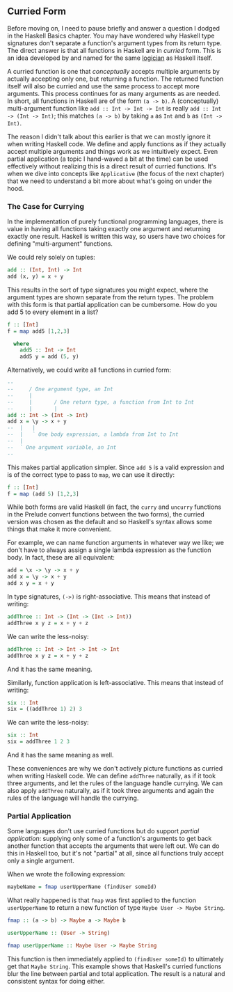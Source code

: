 ## Curried Form

Before moving on, I need to pause briefly and answer a question I dodged in the
Haskell Basics chapter. You may have wondered why Haskell type signatures don't
separate a function's argument types from its return type. The direct answer is
that all functions in Haskell are in *curried* form. This is an idea developed by and
named for the same [logician][] as Haskell itself.

[logician]: http://en.wikipedia.org/wiki/Haskell_Curry

A curried function is one that *conceptually* accepts multiple arguments by
actually accepting only one, but returning a function. The returned function
itself will also be curried and use the same process to accept more arguments.
This process continues for as many arguments as are needed. In short, all functions
in Haskell are of the form `(a -> b)`. A (conceptually) multi-argument function
like `add :: Int -> Int -> Int` is really `add :: Int -> (Int -> Int)`; this
matches `(a -> b)` by taking `a` as `Int` and `b` as `(Int -> Int)`.

The reason I didn't talk about this earlier is that we can mostly ignore it when
writing Haskell code. We define and apply functions as if they actually accept
multiple arguments and things work as we intuitively expect. Even partial
application (a topic I hand-waved a bit at the time) can be used effectively
without realizing this is a direct result of curried functions. It's when we dive
into concepts like `Applicative` (the focus of the next chapter) that we need to
understand a bit more about what's going on under the hood.

### The Case for Currying

In the implementation of purely functional programming languages, there is value
in having all functions taking exactly one argument and returning exactly one result.
Haskell is written this way, so users have two choices for defining
"multi-argument" functions.

We could rely solely on tuples:

```haskell
add :: (Int, Int) -> Int
add (x, y) = x + y
```

This results in the sort of type signatures you might expect, where the argument types are
shown separate from the return types. The problem with this form is that partial
application can be cumbersome. How do you add 5 to every element in a list?

```haskell
f :: [Int]
f = map add5 [1,2,3]

  where
    add5 :: Int -> Int
    add5 y = add (5, y)
```

Alternatively, we could write all functions in curried form:

```haskell
-- 
--     / One argument type, an Int
--     |
--     |       / One return type, a function from Int to Int
--     |       |
add :: Int -> (Int -> Int)
add x = \y -> x + y
--  |   |
--  |   ` One body expression, a lambda from Int to Int
--  |
--  ` One argument variable, an Int
-- 
```

This makes partial application simpler. Since `add 5` is a valid expression and
is of the correct type to pass to `map`, we can use it directly:

```haskell
f :: [Int]
f = map (add 5) [1,2,3]
```

While both forms are valid Haskell (in fact, the `curry` and `uncurry` functions
in the Prelude convert functions between the two forms), the curried version was chosen
as the default and so Haskell's syntax allows some things that make it more
convenient.

For example, we can name function arguments in whatever way we like; we don't
have to always assign a single lambda expression as the function body. In fact,
these are all equivalent:

```haskell
add = \x -> \y -> x + y
add x = \y -> x + y
add x y = x + y
```

In type signatures, `(->)` is right-associative. This means that instead of
writing:

```haskell
addThree :: Int -> (Int -> (Int -> Int))
addThree x y z = x + y + z
```

We can write the less-noisy:

```haskell
addThree :: Int -> Int -> Int -> Int
addThree x y z = x + y + z
```

And it has the same meaning.

Similarly, function application is left-associative. This means that instead of
writing:

```haskell
six :: Int
six = ((addThree 1) 2) 3
```

We can write the less-noisy:

```haskell
six :: Int
six = addThree 1 2 3
```

And it has the same meaning as well.

These conveniences are why we don't actively picture functions as curried when
writing Haskell code. We can define `addThree` naturally, as if it took three
arguments, and let the rules of the language handle currying. We can also apply
`addThree` naturally, as if it took three arguments and again the rules of the
language will handle the currying.

### Partial Application

Some languages don't use curried functions but do support *partial application*:
supplying only some of a function's arguments to get back another function that
accepts the arguments that were left out. We can do this in Haskell too, but it's not
"partial" at all, since all functions truly accept only a single argument.

When we wrote the following expression:

```haskell
maybeName = fmap userUpperName (findUser someId)
```

What really happened is that `fmap` was first applied to the function `userUpperName`
to return a new function of type `Maybe User -> Maybe String`.

```haskell
fmap :: (a -> b) -> Maybe a -> Maybe b

userUpperName :: (User -> String)

fmap userUpperName :: Maybe User -> Maybe String
```

This function is then immediately applied to `(findUser someId)` to ultimately
get that `Maybe String`. This example shows that Haskell's curried functions
blur the line between partial and total application. The result is a natural and
consistent syntax for doing either.
